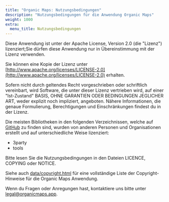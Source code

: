 ```yaml
---
title: "Organic Maps: Nutzungsbedingungen"
description: "Nutzungsbedingungen für die Anwendung Organic Maps"
weight: 1000
extra:
  menu_title: Nutzungsbedingungen
---
```


Diese Anwendung ist unter der Apache License, Version 2.0 (die "Lizenz") lizenziert;Sie dürfen diese Anwendung nur in Übereinstimmung mit der Lizenz verwenden.

Sie können eine Kopie der Lizenz unter [http://www.apache.org/licenses/LICENSE-2.0](http://www.apache.org/licenses/LICENSE-2.0) erhalten.

Sofern nicht durch geltendes Recht vorgeschrieben oder schriftlich vereinbart, wird Software, die unter dieser Lizenz vertrieben wird, auf einer "Ist-Zustand" BASIS, OHNE GARANTIEN ODER BEDINGUNGEN JEGLICHER ART, weder explizit noch impliziert, angeboten. Nähere Informationen, die genaue Formulierung, Berechtigungen und Einschränkungen findest du in der Lizenz.

Die meisten Bibliotheken in den folgenden Verzeichnissen, welche auf [GitHub](https://github.com/organicmaps/organicmaps) zu finden sind, wurden von anderen Personen und Organisationen erstellt und auf unterschiedliche Weise lizenziert:

- 3party
- tools

Bitte lesen Sie die Nutzungsbedingungen in den Dateien LICENCE, COPYING oder NOTICE.

Siehe auch [data/copyright.html](https://github.com/organicmaps/organicmaps/blob/master/data/copyright.html) für eine vollständige Liste der Copyright-Hinweise für die Organic Maps Anwendung.

Wenn du Fragen oder Anregungen hast, kontaktiere uns bitte unter [legal@organicmaps.app](mailto:legal@organicmaps.app).

